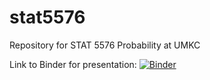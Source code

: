 # stat5576
Repository for STAT 5576 Probability at UMKC

Link to Binder for presentation: [![Binder](https://mybinder.org/badge_logo.svg)](https://mybinder.org/v2/gh/dtaylor-umkc/stat5576/HEAD?urlpath=%2Fdoc%2Ftree%2FMC_presentation.ipynb)
